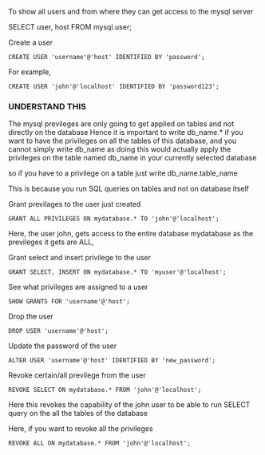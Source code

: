 
To show all users and from where they can get access to the mysql server

SELECT user, host FROM mysql.user;


Create a user 

```
CREATE USER 'username'@'host' IDENTIFIED BY 'password';
```

For example,

```
CREATE USER 'john'@'localhost' IDENTIFIED BY 'password123';
```




### UNDERSTAND THIS
The mysql previleges are only going to get applied on tables and not directly on the database
Hence it is important to write     db_name.*      if you want to have the privileges on all the
tables of this database, and you cannot simply write      db_name    as doing this 
would actually apply the privileges on the table named   db_name in your currently selected database

so if you have to a privilege on a table just write db_name.table_name

This is because you run SQL queries on tables and not on database itself





Grant previlages to the user just created 

```
GRANT ALL PRIVILEGES ON mydatabase.* TO 'john'@'localhost';
```

Here, the user john, gets access to the entire database mydatabase as the previleges it gets are ALL,


Grant select and insert privilege to the user

```
GRANT SELECT, INSERT ON mydatabase.* TO 'myuser'@'localhost';
```



See what privileges are assigned to a user

```
SHOW GRANTS FOR 'username'@'host';
```


Drop the user

```
DROP USER 'username'@'host';
```



Update the password of the user

```
ALTER USER 'username'@'host' IDENTIFIED BY 'new_password';
```



Revoke certain/all previlege from the user

```
REVOKE SELECT ON mydatabase.* FROM 'john'@'localhost';
```

Here this revokes the capability of the john user to be able to run SELECT query on the all the tables of the database


Here, if you want to revoke all the privileges 

```
REVOKE ALL ON mydatabase.* FROM 'john'@'localhost';
```







